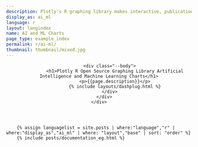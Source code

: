 ```yaml
---
description: Plotly's R graphing library makes interactive, publication-quality graphs online. Examples of how to make charts related to artificial intelligence and machine learning.
display_as: ai_ml
language: r
layout: langindex
name: AI and ML Charts
page_type: example_index
permalink: r/ai-ml/
thumbnail: thumbnail/mixed.jpg
---
```


<header class="--welcome">
	<div class="--welcome-body">
		<!--div.--wrap-inner-->
		<div class="--title">
	
			<div class="--body">
				<h1>Plotly R Open Source Graphing Library Artificial Intelligence and Machine Learning Charts</h1>
				<p>{{page.description}}</p>
				{% include layouts/dashplug.html %}
			</div>
		</div>
	</div>
</header>

		{% assign languagelist = site.posts | where:"language","r" | where:"display_as","ai_ml" | where: "layout","base" | sort: "order" %}
        {% include posts/documentation_eg.html %}
